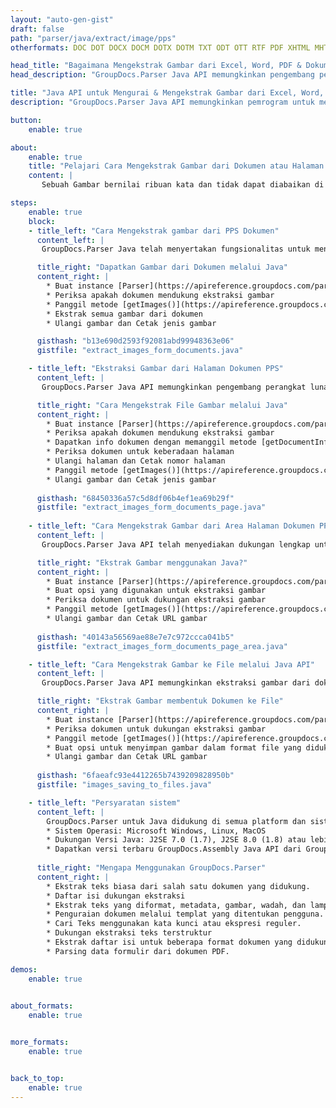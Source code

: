 ```yaml
---
layout: "auto-gen-gist"
draft: false
path: "parser/java/extract/image/pps"
otherformats: DOC DOT DOCX DOCM DOTX DOTM TXT ODT OTT RTF PDF XHTML MHTML MD XML EPUB FB2 CHM XLS XLT XLSX XLSM XLSB XLTX XLTM ODS CSV OTS XLA XLAM PPT PPTX  POT PPSX PPTM POTX PPSM ODP OTP PST OST EML EMLX MSG ONE 

head_title: "Bagaimana Mengekstrak Gambar dari Excel, Word, PDF & Dokumen Lain melalui Java?"
head_description: "GroupDocs.Parser Java API memungkinkan pengembang perangkat lunak untuk mengurai & mengekstrak gambar dari PDF, DOC, DOCX, PPT, PPTX, XLS, XLSX dokumen & Email di dalam Aplikasi Java."

title: "Java API untuk Mengurai & Mengekstrak Gambar dari Excel, Word, PowerPoint, PDF & Halaman Dokumen Lainnya"
description: "GroupDocs.Parser Java API memungkinkan pemrogram untuk mengekstrak gambar dari dokumen PDF, DOC, DOCX, PPT, PPTX, EML, MSG, XLS, XLSX, CSV, ODT, RTF & EPUB atau Halaman dokumen di dalam aplikasi Java."

button:
    enable: true

about:
    enable: true
    title: "Pelajari Cara Mengekstrak Gambar dari Dokumen atau Halaman Tertentu melalui Java API?"
    content: |
       Sebuah Gambar bernilai ribuan kata dan tidak dapat diabaikan di dunia visual saat ini sambil membuat konten yang menarik. Gambar dapat menjadi sumber komunikasi informasi yang hebat serta menarik perhatian pengguna. Seringkali diperlukan untuk mendapatkan gambar dari dokumen, jurnal atau presentasi dan menggunakannya di tempat lain. GroupDocs.Parser untuk Java adalah API yang kuat yang membantu pengembang perangkat lunak dan pemrogram untuk membangun solusi untuk parsing dan mengekstrak gambar atau informasi lain dari berbagai jenis dokumen. Ini juga mendukung penyimpanan gambar dalam PNG, JPEG, WebP, GIF, BMP dan format lainnya. API telah menyertakan dukungan untuk beberapa format dokumen populer, seperti PDF, format Microsoft Office: Word (DOC, DOCX), PowerPoint (PPT, PPTX), Excel (XLS, XLSX), format LibreOffice, Email, Ebooks, dan banyak lagi . Ini juga termasuk dukungan untuk beberapa fitur lanjutan yang terkait dengan penguraian dokumen, mengekstraksi teks biasa dan terstruktur, pencarian teks dengan kata kunci, mengekstrak metadata atau gambar, wadah serta lampiran dan banyak lagi.

steps:
    enable: true
    block:
    - title_left: "Cara Mengekstrak gambar dari PPS Dokumen"
      content_left: |
       GroupDocs.Parser Java telah menyertakan fungsionalitas untuk mengekstraksi gambar dari dokumen PPS. Contoh kode Java berikut menunjukkan bagaimana gambar dapat diekstraksi dari dokumen PPS dengan mudah. 

      title_right: "Dapatkan Gambar dari Dokumen melalui Java"
      content_right: |
        * Buat instance [Parser](https://apireference.groupdocs.com/parser/java/com.groupdocs.parser/Parser) 
        * Periksa apakah dokumen mendukung ekstraksi gambar
        * Panggil metode [getImages()](https://apireference.groupdocs.com/parser/java/com.groupdocs.parser/Parser#getImages()) mengekstrak semua gambar dari seluruh dokumen.
        * Ekstrak semua gambar dari dokumen
        * Ulangi gambar dan Cetak jenis gambar

      gisthash: "b13e690d2593f92081abd99948363e06"
      gistfile: "extract_images_form_documents.java"

    - title_left: "Ekstraksi Gambar dari Halaman Dokumen PPS"
      content_left: |
       GroupDocs.Parser Java API memungkinkan pengembang perangkat lunak untuk mengekstrak gambar dari dokumen PPS dengan beberapa baris kode. Kode Java di bawah ini menunjukkan ekstraksi gambar dari dokumen PPS. 

      title_right: "Cara Mengekstrak File Gambar melalui Java"
      content_right: |
        * Buat instance [Parser](https://apireference.groupdocs.com/parser/java/com.groupdocs.parser/Parser) 
        * Periksa apakah dokumen mendukung ekstraksi gambar
        * Dapatkan info dokumen dengan memanggil metode [getDocumentInfo](https://apireference.groupdocs.com/parser/java/com.groupdocs.parser/Parser#getDocumentInfo()).
        * Periksa dokumen untuk keberadaan halaman
        * Ulangi halaman dan Cetak nomor halaman
        * Panggil metode [getImages()](https://apireference.groupdocs.com/parser/java/com.groupdocs.parser/Parser#getImages()) mengekstrak semua gambar dari seluruh dokumen.
        * Ulangi gambar dan Cetak jenis gambar
     
      gisthash: "68450336a57c5d8df06b4ef1ea69b29f"
      gistfile: "extract_images_form_documents_page.java"
      
    - title_left: "Cara Mengekstrak Gambar dari Area Halaman Dokumen PPS"
      content_left: |
       GroupDocs.Parser Java API telah menyediakan dukungan lengkap untuk mengekstrak dari halaman dokumen PPS dengan mudah. Kode Java berikut menunjukkan bagaimana pemrogram dapat mengekstrak gambar dari area halaman dokumen PPS di dalam aplikasi Java mereka sendiri.

      title_right: "Ekstrak Gambar menggunakan Java?"
      content_right: |
        * Buat instance [Parser](https://apireference.groupdocs.com/parser/java/com.groupdocs.parser/Parser) 
        * Buat opsi yang digunakan untuk ekstraksi gambar
        * Periksa dokumen untuk dukungan ekstraksi gambar
        * Panggil metode [getImages()](https://apireference.groupdocs.com/parser/java/com.groupdocs.parser/Parser#getImages()) untuk mengekstrak gambar dari sudut kiri atas halaman.
        * Ulangi gambar dan Cetak URL gambar
     
      gisthash: "40143a56569ae88e7e7c972ccca041b5"
      gistfile: "extract_images_form_documents_page_area.java"

    - title_left: "Cara Mengekstrak Gambar ke File melalui Java API"
      content_left: |
       GroupDocs.Parser Java API memungkinkan ekstraksi gambar dari dokumen PPS dan menyimpan konten gambar ke file. Kode Java berikut menunjukkan bagaimana programmer dapat mengekstrak gambar dari ke file pilihan mereka di dalam aplikasi Java mereka sendiri.

      title_right: "Ekstrak Gambar membentuk Dokumen ke File"
      content_right: |
        * Buat instance [Parser](https://apireference.groupdocs.com/parser/java/com.groupdocs.parser/Parser) 
        * Periksa dokumen untuk dukungan ekstraksi gambar
        * Panggil metode [getImages()](https://apireference.groupdocs.com/parser/java/com.groupdocs.parser/Parser#getImages()) untuk mengekstrak gambar dari sudut kiri atas halaman.
        * Buat opsi untuk menyimpan gambar dalam format file yang didukung 
        * Ulangi gambar dan Cetak URL gambar
     
      gisthash: "6faeafc93e4412265b7439209828950b"
      gistfile: "images_saving_to_files.java"

    - title_left: "Persyaratan sistem"
      content_left: |
        GroupDocs.Parser untuk Java didukung di semua platform dan sistem operasi utama. Itu dapat menghasilkan dokumen dalam Microsoft Word, Excel, PowerPoint, Outlook, OpenOffice & 50+ format lainnya. Untuk panduan persyaratan sistem lengkap, silakan kunjungi persyaratan sistem sebelum menjalankan kode di bawah ini, pastikan Anda telah menginstal prasyarat berikut di sistem Anda:
        * Sistem Operasi: Microsoft Windows, Linux, MacOS
        * Dukungan Versi Java: J2SE 7.0 (1.7), J2SE 8.0 (1.8) atau lebih tinggi
        * Dapatkan versi terbaru GroupDocs.Assembly Java API dari GroupDocs [Repository](https://repository.groupdocs.com/webapp/#/artifacts/browse/tree/General/repo/com/groupdocs/groupdocs-parser)
        
      title_right: "Mengapa Menggunakan GroupDocs.Parser"
      content_right: |
        * Ekstrak teks biasa dari salah satu dokumen yang didukung.
        * Daftar isi dukungan ekstraksi
        * Ekstrak teks yang diformat, metadata, gambar, wadah, dan lampiran.
        * Penguraian dokumen melalui templat yang ditentukan pengguna.
        * Cari Teks menggunakan kata kunci atau ekspresi reguler. 
        * Dukungan ekstraksi teks terstruktur
        * Ekstrak daftar isi untuk beberapa format dokumen yang didukung.
        * Parsing data formulir dari dokumen PDF.

demos:
    enable: true
        

about_formats:
    enable: true


more_formats:
    enable: true


back_to_top:
    enable: true
---
```

